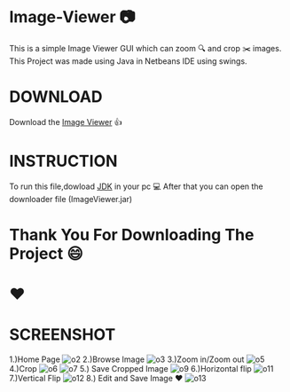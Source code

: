 # Image-Viewer :camera:
 
 This is a simple Image Viewer GUI which can zoom :mag: and crop :scissors: images.
 This Project was made using Java in Netbeans IDE using swings.
 
 # DOWNLOAD
 
 Download the [Image Viewer](https://raw.githubusercontent.com/Hritesh007/Image-Viewer/master/dist/ImageViewer.jar)  :+1:
 
 # INSTRUCTION
 
 To run this file,dowload [JDK](https://www.oracle.com/technetwork/java/javase/downloads/jdk11-downloads-5066655.html) in your pc :computer:
 After that you can open the downloader file (ImageViewer.jar)
 
 # Thank You For Downloading The Project :smile:
 
 # :hearts:
 
 # SCREENSHOT

1.)Home Page
 ![o2](https://user-images.githubusercontent.com/41838155/64104460-e22c0b00-cd91-11e9-9672-bee1dae16ccd.PNG)
2.)Browse Image
 ![o3](https://user-images.githubusercontent.com/41838155/64104973-f3294c00-cd92-11e9-8243-fff76513bb92.PNG)
3.)Zoom in/Zoom out
![o5](https://user-images.githubusercontent.com/41838155/64104976-f4f30f80-cd92-11e9-9f11-55fdd7c9f5f2.PNG)
4.)Crop
![o6](https://user-images.githubusercontent.com/41838155/64104991-fae8f080-cd92-11e9-87cf-9a3a3d7c8e13.PNG)
![o7](https://user-images.githubusercontent.com/41838155/64104995-fc1a1d80-cd92-11e9-8350-15d65432d3af.PNG)
5.) Save Cropped Image
![o9](https://user-images.githubusercontent.com/41838155/64105004-ffada480-cd92-11e9-8042-2aea1f4a9b75.PNG)
6.)Horizontal flip
![o11](https://user-images.githubusercontent.com/41838155/64105013-020ffe80-cd93-11e9-90bf-8f0608a7c25d.PNG)
7.)Vertical Flip
![o12](https://user-images.githubusercontent.com/41838155/64105018-03d9c200-cd93-11e9-9db6-67f5c4b94449.PNG)
8.) Edit and Save Image :hearts:
![o13](https://user-images.githubusercontent.com/41838155/64105026-06d4b280-cd93-11e9-92f5-4421e1922c86.PNG)
 
